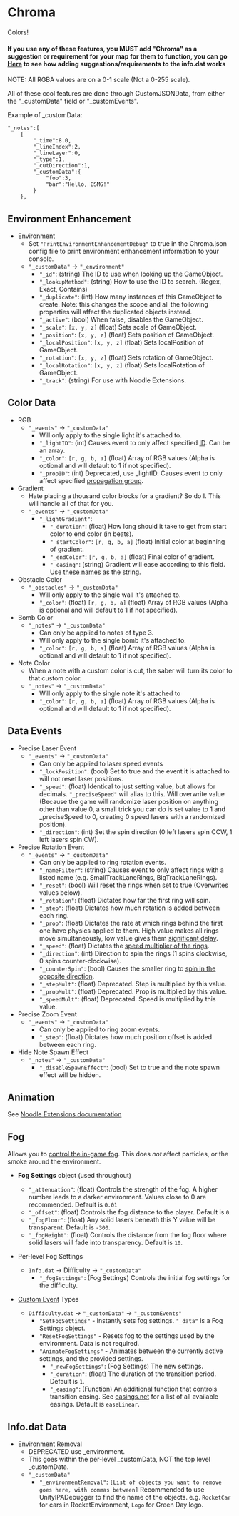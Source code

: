 # Chroma

Colors!

#### If you use any of these features, you MUST add "Chroma" as a suggestion or requirement for your map for them to function, you can go [Here](https://github.com/Kylemc1413/SongCore/blob/master/README.md) to see how adding suggestions/requirements to the info.dat works

NOTE: All RGBA values are on a 0-1 scale (Not a 0-255 scale).

All of these cool features are done through CustomJSONData, from either the "_customData" field or "_customEvents".

Example of _customData:

    "_notes":[
        {
            "_time":8.0,
            "_lineIndex":2,
            "_lineLayer":0,
            "_type":1,
            "_cutDirection":1,
            "_customData":{
                "foo":3,
                "bar":"Hello, BSMG!"
            }
        },

## Environment Enhancement
* Environment
  * Set `"PrintEnvironmentEnhancementDebug"` to true in the Chroma.json config file to print environment enhancement information to your console.
  *  `"_customData"` -> `"_environment"`
     *  `"_id"`: (string) The ID to use when looking up the GameObject.
     *  `"_lookupMethod"`: (string) How to use the ID to search. (Regex, Exact, Contains)
     *  `"_duplicate"`: (int) How many instances of this GameObject to create. Note: this changes the scope and all the following properties will affect the duplicated objects instead.
     *  `"_active"`: (bool) When false, disables the GameObject.
     *  `"_scale"`: `[x, y, z]` (float) Sets scale of GameObject.
     *  `"_position"`: `[x, y, z]` (float) Sets position of GameObject.
     *  `"_localPosition"`: `[x, y, z]` (float) Sets localPosition of GameObject.
     *  `"_rotation"`: `[x, y, z]` (float) Sets rotation of GameObject.
     *  `"_localRotation"`: `[x, y, z]` (float) Sets localRotation of GameObject.
     *  `"_track"`: (string) For use with Noodle Extensions.

## Color Data
* RGB
  * `"_events"` -> `"_customData"`
    * Will only apply to the single light it's attached to.
    * `"_lightID"`: (int) Causes event to only affect specified [ID](https://streamable.com/dhs31). Can be an array.
    * `"_color"`: `[r, g, b, a]` (float) Array of RGB values (Alpha is optional and will default to 1 if not specified).
    * `"_propID"`: (int) Deprecated, use _lightID. Causes event to only affect specified [propagation group](https://streamable.com/byyda).
* Gradient
  * Hate placing a thousand color blocks for a gradient? So do I. This will handle all of that for you.
  * `"_events"` -> `"_customData"`
    * `"_lightGradient"`:
      * `"_duration"`: (float) How long should it take to get from start color to end color (in beats).
      * `"_startColor"`: `[r, g, b, a]` (float) Initial color at beginning of gradient.
      * `"_endColor"`: `[r, g, b, a]` (float) Final color of gradient.
      * `"_easing"`: (string) Gradient will ease according to this field. Use [these names](https://easings.net/en) as the string.
* Obstacle Color
  * `"_obstacles"` -> `"_customData"`
    * Will only apply to the single wall it's attached to.
    * `"_color"`: (float) `[r, g, b, a]` (float) Array of RGB values (Alpha is optional and will default to 1 if not specified).
* Bomb Color
  * `"_notes"` -> `"_customData"`
    * Can only be applied to notes of type 3.
    * Will only apply to the single bomb it's attached to.
    * `"_color"`: `[r, g, b, a]` (float) Array of RGB values (Alpha is optional and will default to 1 if not specified).
* Note Color
  * When a note with a custom color is cut, the saber will turn its color to that custom color.
  * `"_notes"` -> `"_customData"`
    * Will only apply to the single note it's attached to
    * `"_color"`: `[r, g, b, a]` (float) Array of RGB values (Alpha is optional and will default to 1 if not specified).
  
## Data Events
* Precise Laser Event
  * `"_events"` -> `"_customData"`
    * Can only be applied to laser speed events
    * `"_lockPosition"`: (bool) Set to true and the event it is attached to will not reset laser positions.
    * `"_speed"`: (float) Identical to just setting value, but allows for decimals. `"_preciseSpeed"` will alias to this. Will overwrite value (Because the game will randomize laser position on anything other than value 0, a small trick you can do is set value to 1 and _preciseSpeed to 0, creating 0 speed lasers with a randomized position).
    * `"_direction"`: (int) Set the spin direction (0 left lasers spin CCW, 1 left lasers spin CW).
* Precise Rotation Event
  * `"_events"` -> `"_customData"`
    * Can only be applied to ring rotation events.
    * `"_nameFilter"`: (string) Causes event to only affect rings with a listed name (e.g. SmallTrackLaneRings, BigTrackLaneRings).
    * `"_reset"`: (bool) Will reset the rings when set to true (Overwrites values below).
    * `"_rotation"`: (float) Dictates how far the first ring will spin.
    * `"_step"`: (float) Dictates how much rotation is added between each ring.
    * `"_prop"`: (float) Dictates the rate at which rings behind the first one have physics applied to them.  High value makes all rings move simultaneously, low value gives them [significant delay](https://streamable.com/vsdr9).
    * `"_speed"`: (float) Dictates the [speed multiplier of the rings](https://streamable.com/fxlse).
    * `"_direction"`: (int) Direction to spin the rings (1 spins clockwise, 0 spins counter-clockwise).
    * `"_counterSpin"`: (bool) Causes the smaller ring to [spin in the opposite direction](https://streamable.com/4duyy).
    * `"_stepMult"`: (float) Deprecated. Step is multiplied by this value.
    * `"_propMult"`: (float) Deprecated. Prop is multiplied by this value.
    * `"_speedMult"`: (float) Deprecated. Speed is multiplied by this value.
* Precise Zoom Event
  * `"_events"` -> `"_customData"`
    * Can only be applied to ring zoom events.
    * `"_step"`: (float) Dictates how much position offset is added between each ring.
* Hide Note Spawn Effect
  * `"_notes"` -> `"_customData"`
    * `"_disableSpawnEffect"`: (bool) Set to true and the note spawn effect will be hidden.
    
## Animation
See [Noodle Extensions documentation](https://github.com/Aeroluna/NoodleExtensions/blob/master/Documentation/AnimationDocs.md#_color)

## Fog
Allows you to [control the in-game fog](https://cdn.discordapp.com/attachments/587440801546502175/839749737670639626/unknown.png). This does *not* affect particles, or the smoke around the environment.

* **Fog Settings** object (used throughout)
  * `"_attenuation"`: (float) Controls the strength of the fog. A higher number leads to a darker environment. Values close to 0 are recommended. Default is `0.01`
  * `"_offset"`: (float) Controls the fog distance to the player. Default is `0`.
  * `"_fogFloor"`: (float) Any solid lasers beneath this Y value will be transparent. Default is `-300`.
  * `"_fogHeight"`: (float) Controls the distance from the fog floor where solid lasers will fade into transparency. Default is `10`.

* Per-level Fog Settings
  * `Info.dat` -> Difficulty -> `"_customData"`
    * `"_fogSettings"`: (Fog Settings) Controls the initial fog settings for the difficulty.

* [Custom Event](https://github.com/Aeroluna/NoodleExtensions/blob/master/Documentation/AnimationDocs.md#custom-events) Types
  * `Difficulty.dat` -> `"_customData"` -> `"_customEvents"`
    * `"SetFogSettings"` - Instantly sets fog settings. `"_data"` is a Fog Settings object.
    * `"ResetFogSettings"` - Resets fog to the settings used by the environment. Data is not required.
    * `"AnimateFogSettings"` - Animates between the currently active settings, and the provided settings.
      * `"_newFogSettings"`: (Fog Settings) The new settings.
      * `"_duration"`: (float) The duration of the transition period. Default is `1`.
      * `"_easing"`: (Function) An additional function that controls transition easing. See [easings.net](https://easings.net/) for a list of all available easings. Default is `easeLinear`.

## Info.dat Data
* Environment Removal
  * DEPRECATED use _environment.
  * This goes within the per-level _customData, NOT the top level _customData.
  * `"_customData"`
    * `"_environmentRemoval"`: `[List of objects you want to remove goes here, with commas between]` Recommended to use UnityIPADebugger to find the name of the objects. e.g. `RocketCar` for cars in RocketEnvironment, `Logo` for Green Day logo.
